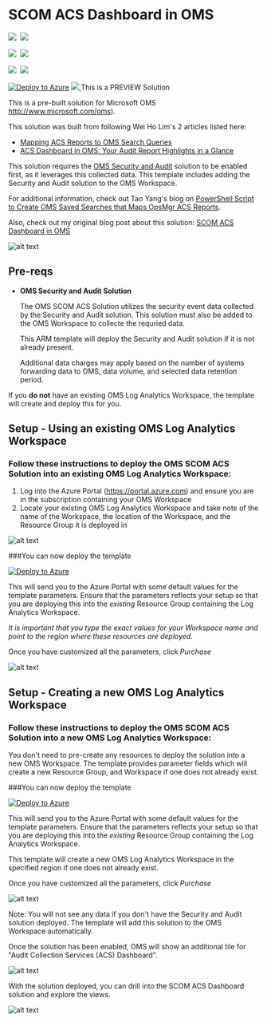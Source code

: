 # SCOM ACS Dashboard in OMS

<IMG SRC="https://azbotstorage.blob.core.windows.net/badges/oms-scomacs-solution/PublicLastTestDate.svg" />&nbsp;
<IMG SRC="https://azbotstorage.blob.core.windows.net/badges/oms-scomacs-solution/PublicDeployment.svg" />&nbsp;

<IMG SRC="https://azbotstorage.blob.core.windows.net/badges/oms-scomacs-solution/FairfaxLastTestDate.svg" />&nbsp;
<IMG SRC="https://azbotstorage.blob.core.windows.net/badges/oms-scomacs-solution/FairfaxDeployment.svg" />&nbsp;

<IMG SRC="https://azbotstorage.blob.core.windows.net/badges/oms-scomacs-solution/BestPracticeResult.svg" />&nbsp;
<IMG SRC="https://azbotstorage.blob.core.windows.net/badges/oms-scomacs-solution/CredScanResult.svg" />&nbsp;

[![Deploy to Azure](https://raw.githubusercontent.com/Azure/azure-quickstart-templates/master/1-CONTRIBUTION-GUIDE/images/deploytoazure.png)](https://portal.azure.com/#create/Microsoft.Template/uri/https%3A%2F%2Fraw.githubusercontent.com%2FAzure%2Fazure-quickstart-templates%2Fmaster%2Foms-scomacs-solution%2F%2Fazuredeploy.json)
<a href="http://armviz.io/#/?load=https%3A%2F%2Fraw.githubusercontent.com%2FAzure%2Fazure-quickstart-templates%2Fmaster%2Foms-scomacs-solution%2F%2Fazuredeploy.json" target="_blank">
    <img src="https://raw.githubusercontent.com/Azure/azure-quickstart-templates/master/1-CONTRIBUTION-GUIDE/images/visualizebutton.png"/>
</a>
This is a PREVIEW Solution

This is a pre-built solution for Microsoft OMS <a href="http://www.microsoft.com/oms" target="_blank">http://www.microsoft.com/oms</a>).

This solution was built from following Wei Ho Lim's 2 articles listed here:

<ul>
    <li><a href="https://blogs.msdn.microsoft.com/wei_out_there_with_system_center/2016/07/25/mapping-acs-reports-to-oms-search-queries/" target="_blank">Mapping ACS Reports to OMS Search Queries</a></li>
    <li><a href="https://blogs.msdn.microsoft.com/wei_out_there_with_system_center/2016/08/16/acs-dashboard-in-oms-your-audit-report-highlights-at-a-glance/" target="_blank">ACS Dashboard in OMS: Your Audit Report Highlights in a Glance</a></li>
</ul>

This solution requires the <a href="https://docs.microsoft.com/en-us/azure/operations-management-suite/oms-security-getting-started?toc=%2fazure%2flog-analytics%2ftoc.json" target="_blank">OMS Security and Audit</a> solution to be enabled first, as it leverages this collected data. This template includes adding the Security and Audit solution to the OMS Workspace.

For additional information, check out Tao Yang's blog on <a href="http://blog.tyang.org/2016/12/17/powershell-script-to-create-oms-saved-searches-that-maps-opsmgr-acs-reports/" target="_blank">PowerShell Script to Create OMS Saved Searches that Maps OpsMgr ACS Reports</a>.

Also, check out my original blog post about this solution: <a href="http://adinermie.com/scom-acs-dashboard-oms/" target="_blank">SCOM ACS Dashboard in OMS</a>

![alt text](images/aearmscomacs.png "SCOM ACS Dashboard in OMS")

## Pre-reqs

- **OMS Security and Audit Solution**

    The OMS SCOM ACS Solution utilizes the security event data collected by the Security and Audit solution. This solution must also be added to the OMS Workspace to collecte the requried data. 

    This ARM template will deploy the Security and Audit solution if it is not already present.

    Additional data charges may apply based on the number of systems forwarding data to OMS, data volume, and selected data retention period. 

If you **do not** have an existing OMS Log Analytics Workspace, the template will create and deploy this for you.

## Setup - Using an existing OMS Log Analytics Workspace

### Follow these instructions to deploy the OMS SCOM ACS Solution into an existing OMS Log Analytics Workspace:

<ol>
    <li>Log into the Azure Portal (<a href="https://portal.azure.com" target="_blank">https://portal.azure.com</a>) and ensure you are in the subscription containing your OMS Workspace</li>
    <li>Locate your existing OMS Log Analytics Workspace and take note of the name of the Workspace, the location of the Workspace, and the Resource Group it is deployed in</li>
</ol>

![alt text](images/aeomsworkspace.png "omsws") 


###You can now deploy the template

[![Deploy to Azure](https://raw.githubusercontent.com/Azure/azure-quickstart-templates/master/1-CONTRIBUTION-GUIDE/images/deploytoazure.png)](https://portal.azure.com/#create/Microsoft.Template/uri/https%3A%2F%2Fraw.githubusercontent.com%2FAzure%2Fazure-quickstart-templates%2Fmaster%2Foms-scomacs-solution%2F%2Fazuredeploy.json)

This will send you to the Azure Portal with some default values for the template parameters. 
Ensure that the parameters reflects your setup so that you are deploying this into the *existing* Resource Group containing the Log Analytics Workspace.

*It is important that you type the exact values for your Workspace name and point to the region where these resources are deployed.* 

Once you have customized all the parameters, click *Purchase*

![alt text](images/aescomacstemplatedeploy.png "template")

## Setup - Creating a new OMS Log Analytics Workspace

### Follow these instructions to deploy the OMS SCOM ACS Solution into a new OMS Log Analytics Workspace:

You don't need to pre-create any resources to deploy the solution into a new OMS Workspace. The template provides parameter fields which will create a new Resource Group, and Workspace if one does not already exist.

###You can now deploy the template   

[![Deploy to Azure](https://raw.githubusercontent.com/Azure/azure-quickstart-templates/master/1-CONTRIBUTION-GUIDE/images/deploytoazure.png)](https://portal.azure.com/#create/Microsoft.Template/uri/https%3A%2F%2Fraw.githubusercontent.com%2FAzure%2Fazure-quickstart-templates%2Fmaster%2Foms-scomacs-solution%2F%2Fazuredeploy.json)

This will send you to the Azure Portal with some default values for the template parameters. 
Ensure that the parameters reflects your setup so that you are deploying this into the *existing* Resource Group containing the Log Analytics Workspace. 

This template will create a new OMS Log Analytics Workspace in the specified region if one does not already exist.

Once you have customized all the parameters, click *Purchase*

![alt text](images/aescomacstemplatedeploy.png "template")

Note: You will not see any data if you don't have the Security and Audit solution deployed. The template will add this solution to the OMS Workspace automatically.

Once the solution has been enabled, OMS will show an additional tile for "Audit Collection Services (ACS) Dashboard".

![alt text](images/aeacssummarytile.png "Audit Collection Services (ACS) Dashboard")

With the solution deployed, you can drill into the SCOM ACS Dashboard solution and explore the views.

![alt text](images/aescomacssolutionview.png "SCOM ACS Solutoin View")

